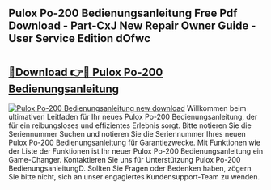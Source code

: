 ## Pulox Po-200 Bedienungsanleitung Free Pdf Download - Part-CxJ New Repair Owner Guide - User Service Edition dOfwc

# <h2><a href="http://df2h4e.blite.top/?on=Pulox+Po-200+Bedienungsanleitung">🔗Download 👉🔴 Pulox Po-200 Bedienungsanleitung</a></h2>

[![Pulox Po-200 Bedienungsanleitung new download](https://i.imgur.com/lujVjoI.png)](http://df2h4e.blite.top/?on=Pulox+Po-200+Bedienungsanleitung)
Willkommen beim ultimativen Leitfaden für Ihr neues Pulox Po-200 Bedienungsanleitung, der für ein reibungsloses und effizientes Erlebnis sorgt. Bitte notieren Sie die Seriennummer Suchen und notieren Sie die Seriennummer Ihres neuen Pulox Po-200 Bedienungsanleitung für Garantiezwecke. Mit Funktionen wie der Liste der Funktionen ist Ihr neuer Pulox Po-200 Bedienungsanleitung ein Game-Changer. Kontaktieren Sie uns für Unterstützung Pulox Po-200 BedienungsanleitungD. Sollten Sie Fragen oder Bedenken haben, zögern Sie bitte nicht, sich an unser engagiertes Kundensupport-Team zu wenden.
